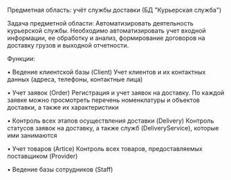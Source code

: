 Предметная область: учёт службы доставки (БД "Курьерская служба")

Задача предметной области: Автоматизировать деятельность курьерской службы. Необходимо автоматизировать учет входной информации, ее обработку и анализ, формирование договоров на доставку грузов и выходной отчетности.

Функции:

•	Ведение клиентской базы (Client)
Учет клиентов  и их контактных данных (адреса, телефоны, контактные лица)

•	Учет заявок (Order)
Регистрация и учет заявок на доставку. По каждой заявке можно просмотреть перечень номенклатуры и объектов доставки, а также их характеристики

•	Контроль всех этапов осуществления доставки (Delivery)
Контроль статусов заявок на доставку, а также служб (DeliveryService), которые ими занимаются 

•	Учет товаров (Artice)
Контроль всех товаров, предоставляемых поставщиком (Provider)

•	Ведение базы сотрудников (Staff)
